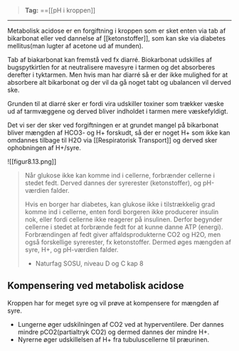 >**Tag:** ==[[pH i kroppen]]
___

Metabolisk acidose er en forgiftning i kroppen som er sket enten via tab af bikarbonat eller ved dannelse af [[ketonstoffer]], som kan ske via diabetes mellitus(man lugter af acetone ud af munden).

Tab af biakarbonat kan fremstå ved fx diarré. Biokarbonat udskilles af bugspytkirtlen for at neutralisere mavesyre i tarmen og det absorberes derefter i tyktarmen. Men hvis man har diarré så er der ikke mulighed for at absorbere alt bikarbonat og der vil da gå noget tabt og ubalancen vil derved ske.

Grunden til at diarré sker er fordi vira udskiller toxiner som trækker væske ud af tarmvæggene og derved bliver indholdet i tarmen mere væskefyldigt. 

Det vi ser der sker ved forgiftningen er at grundet mangel på bikarbonat bliver mængden af HCO3- og H+ forskudt, så der er noget H+ som ikke kan omdannes tilbage til H2O via [[Respiratorisk Transport]] og derved sker ophobningen af H+/syre.

![[figur8.13.png]]

>Når glukose ikke kan komme ind i cellerne, forbrænder cellerne i stedet fedt. Derved dannes der syrerester (ketonstoffer), og pH-værdien falder.
>
>Hvis en borger har diabetes, kan glukose ikke i tilstrækkelig grad komme ind i cellerne, enten fordi borgeren ikke producerer insulin nok, eller fordi cellerne ikke reagerer på insulinen. Derfor begynder cellerne i stedet at forbrænde fedt for at kunne danne ATP (energi). Forbrændingen af fedt giver affaldsprodukterne CO2 og H2O, men også forskellige syrerester, fx ketonstoffer. Dermed øges mængden af syre, H+, og pH-værdien falder.
>- Naturfag SOSU, niveau D og C kap 8

## Kompensering ved metabolisk acidose
Kroppen har for meget syre og vil prøve at kompensere for mængden af syre.
* Lungerne øger udskilningen af CO2 ved at hyperventilere. Der dannes mindre pCO2(partialtryk CO2) og dermed dannes der mindre H+.
* Nyrerne øger udskillelsen af H+ fra tubuluscellerne til præurinen.

